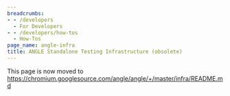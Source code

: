 ```yaml
---
breadcrumbs:
- - /developers
  - For Developers
- - /developers/how-tos
  - How-Tos
page_name: angle-infra
title: ANGLE Standalone Testing Infrastructure (obsolete)
---
```


This page is now moved to
<https://chromium.googlesource.com/angle/angle/+/master/infra/README.md>